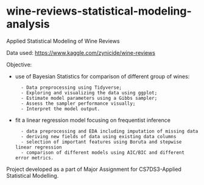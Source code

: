 # wine-reviews-statistical-modeling-analysis
Applied Statistical Modeling of Wine Reviews

Data used: https://www.kaggle.com/zynicide/wine-reviews

Objective:

- use of Bayesian Statistics for comparison of different group of wines:
    
        - Data preprocessing using Tidyverse;
        - Exploring and visualizing the data using ggplot;
        - Estimate model parameters using a Gibbs sampler;
        - Assess the sampler performance visually;
        - Interpret the model output.

- fit a linear regression model focusing on frequentist inference
 
        - data preprocessing and EDA including imputation of missing data
        - deriving new fields of data using existing data columns
        - selection of important features using Boruta and stepwise linear regression
        - comparison of different models using AIC/BIC and different error metrics.
 
Project developed as a part of Major Assignment for CS7DS3-Applied Statistical Modelling.
